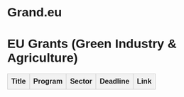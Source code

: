# Grand.eu
<!DOCTYPE html>
<html lang="en">
<head>
  <meta charset="UTF-8">
  <title>EU Grants – Green Industry & Agriculture</title>
  <style>
    body { font-family: Arial, sans-serif; margin: 2rem; }
    table { border-collapse: collapse; width: 100%; }
    th, td { border: 1px solid #ccc; padding: 8px; text-align: left; }
    th { background: #f2f2f2; }
  </style>
</head>
<body>
  <h1>EU Grants (Green Industry & Agriculture)</h1>
  <table id="grantsTable">
    <thead>
      <tr>
        <th>Title</th>
        <th>Program</th>
        <th>Sector</th>
        <th>Deadline</th>
        <th>Link</th>
      </tr>
    </thead>
    <tbody></tbody>
  </table>

  <script src="grants.js"></script>
</body>
</html>
